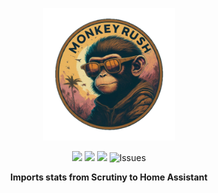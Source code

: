 <p align="center">
<picture>
  <source media="(prefers-color-scheme: dark)" srcset="./logos/MonkeyRush.png">
  <img alt="Monkey Rush Logo" src="./logos/MonkeyRush.png" width="212">
</picture>
</p>
<p align=center>
<img src=https://img.shields.io/badge/HACS-Default-orange.svg>
<img src="https://img.shields.io/maintenance/yes/2025.svg">
<img src=https://img.shields.io/badge/version-1.0.0-blue>
<img alt="Issues" src="https://img.shields.io/github/issues/slflowfoon/ha-scrutiny?color=0088ff">
    <p align=center style="font-weight:bold">
      Imports stats from Scrutiny to Home Assistant
    </p>
</p>
